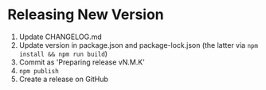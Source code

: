 # Releasing New Version

1. Update CHANGELOG.md
1. Update version in package.json and package-lock.json (the latter via `npm install && npm run build`)
1. Commit as 'Preparing release vN.M.K'
1. `npm publish`
1. Create a release on GitHub
